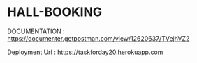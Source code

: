 # HALL-BOOKING

DOCUMENTATION : https://documenter.getpostman.com/view/12620637/TVejhVZ2

Deployment Url : https://taskforday20.herokuapp.com
